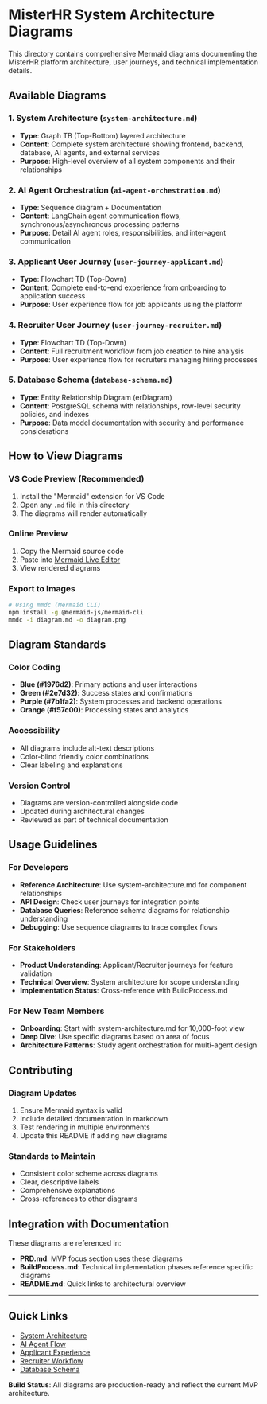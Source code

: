# MisterHR System Architecture Diagrams

This directory contains comprehensive Mermaid diagrams documenting the MisterHR platform architecture, user journeys, and technical implementation details.

## Available Diagrams

### 1. System Architecture (`system-architecture.md`)
- **Type**: Graph TB (Top-Bottom) layered architecture
- **Content**: Complete system architecture showing frontend, backend, database, AI agents, and external services
- **Purpose**: High-level overview of all system components and their relationships

### 2. AI Agent Orchestration (`ai-agent-orchestration.md`)
- **Type**: Sequence diagram + Documentation
- **Content**: LangChain agent communication flows, synchronous/asynchronous processing patterns
- **Purpose**: Detail AI agent roles, responsibilities, and inter-agent communication

### 3. Applicant User Journey (`user-journey-applicant.md`)
- **Type**: Flowchart TD (Top-Down)
- **Content**: Complete end-to-end experience from onboarding to application success
- **Purpose**: User experience flow for job applicants using the platform

### 4. Recruiter User Journey (`user-journey-recruiter.md`)
- **Type**: Flowchart TD (Top-Down)
- **Content**: Full recruitment workflow from job creation to hire analysis
- **Purpose**: User experience flow for recruiters managing hiring processes

### 5. Database Schema (`database-schema.md`)
- **Type**: Entity Relationship Diagram (erDiagram)
- **Content**: PostgreSQL schema with relationships, row-level security policies, and indexes
- **Purpose**: Data model documentation with security and performance considerations

## How to View Diagrams

### VS Code Preview (Recommended)
1. Install the "Mermaid" extension for VS Code
2. Open any `.md` file in this directory
3. The diagrams will render automatically

### Online Preview
1. Copy the Mermaid source code
2. Paste into [Mermaid Live Editor](https://mermaid.live)
3. View rendered diagrams

### Export to Images
```bash
# Using mmdc (Mermaid CLI)
npm install -g @mermaid-js/mermaid-cli
mmdc -i diagram.md -o diagram.png
```

## Diagram Standards

### Color Coding
- **Blue (#1976d2)**: Primary actions and user interactions
- **Green (#2e7d32)**: Success states and confirmations
- **Purple (#7b1fa2)**: System processes and backend operations
- **Orange (#f57c00)**: Processing states and analytics

### Accessibility
- All diagrams include alt-text descriptions
- Color-blind friendly color combinations
- Clear labeling and explanations

### Version Control
- Diagrams are version-controlled alongside code
- Updated during architectural changes
- Reviewed as part of technical documentation

## Usage Guidelines

### For Developers
- **Reference Architecture**: Use system-architecture.md for component relationships
- **API Design**: Check user journeys for integration points
- **Database Queries**: Reference schema diagrams for relationship understanding
- **Debugging**: Use sequence diagrams to trace complex flows

### For Stakeholders
- **Product Understanding**: Applicant/Recruiter journeys for feature validation
- **Technical Overview**: System architecture for scope understanding
- **Implementation Status**: Cross-reference with BuildProcess.md

### For New Team Members
- **Onboarding**: Start with system-architecture.md for 10,000-foot view
- **Deep Dive**: Use specific diagrams based on area of focus
- **Architecture Patterns**: Study agent orchestration for multi-agent design

## Contributing

### Diagram Updates
1. Ensure Mermaid syntax is valid
2. Include detailed documentation in markdown
3. Test rendering in multiple environments
4. Update this README if adding new diagrams

### Standards to Maintain
- Consistent color scheme across diagrams
- Clear, descriptive labels
- Comprehensive explanations
- Cross-references to other diagrams

## Integration with Documentation

These diagrams are referenced in:

- **PRD.md**: MVP focus section uses these diagrams
- **BuildProcess.md**: Technical implementation phases reference specific diagrams
- **README.md**: Quick links to architectural overview

---

## Quick Links
- [System Architecture](system-architecture.md)
- [AI Agent Flow](ai-agent-orchestration.md)
- [Applicant Experience](user-journey-applicant.md)
- [Recruiter Workflow](user-journey-recruiter.md)
- [Database Schema](database-schema.md)

**Build Status**: All diagrams are production-ready and reflect the current MVP architecture.

